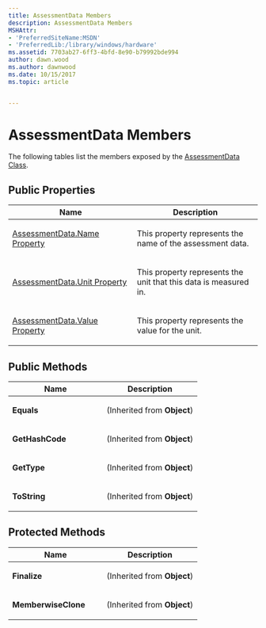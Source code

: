 ```yaml
---
title: AssessmentData Members
description: AssessmentData Members
MSHAttr:
- 'PreferredSiteName:MSDN'
- 'PreferredLib:/library/windows/hardware'
ms.assetid: 7703ab27-6ff3-4bfd-8e90-b79992bde994
author: dawn.wood
ms.author: dawnwood
ms.date: 10/15/2017
ms.topic: article


---
```


# AssessmentData Members


The following tables list the members exposed by the [AssessmentData Class](assessmentdata-class.md).

## <span id="Public_Properties"></span><span id="public_properties"></span><span id="PUBLIC_PROPERTIES"></span>Public Properties


<table>
<colgroup>
<col width="50%" />
<col width="50%" />
</colgroup>
<thead>
<tr class="header">
<th>Name</th>
<th>Description</th>
</tr>
</thead>
<tbody>
<tr class="odd">
<td><p><a href="assessmentdataname-property.md" data-raw-source="[AssessmentData.Name Property](assessmentdataname-property.md)">AssessmentData.Name Property</a></p></td>
<td><p>This property represents the name of the assessment data.</p></td>
</tr>
<tr class="even">
<td><p><a href="assessmentdataunit-property.md" data-raw-source="[AssessmentData.Unit Property](assessmentdataunit-property.md)">AssessmentData.Unit Property</a></p></td>
<td><p>This property represents the unit that this data is measured in.</p></td>
</tr>
<tr class="odd">
<td><p><a href="assessmentdatavalue-property.md" data-raw-source="[AssessmentData.Value Property](assessmentdatavalue-property.md)">AssessmentData.Value Property</a></p></td>
<td><p>This property represents the value for the unit.</p></td>
</tr>
</tbody>
</table>

 

## <span id="Public_Methods"></span><span id="public_methods"></span><span id="PUBLIC_METHODS"></span>Public Methods


<table>
<colgroup>
<col width="50%" />
<col width="50%" />
</colgroup>
<thead>
<tr class="header">
<th>Name</th>
<th>Description</th>
</tr>
</thead>
<tbody>
<tr class="odd">
<td><p><strong>Equals</strong></p></td>
<td><p>(Inherited from <strong>Object</strong>)</p></td>
</tr>
<tr class="even">
<td><p><strong>GetHashCode</strong></p></td>
<td><p>(Inherited from <strong>Object</strong>)</p></td>
</tr>
<tr class="odd">
<td><p><strong>GetType</strong></p></td>
<td><p>(Inherited from <strong>Object</strong>)</p></td>
</tr>
<tr class="even">
<td><p><strong>ToString</strong></p></td>
<td><p>(Inherited from <strong>Object</strong>)</p></td>
</tr>
</tbody>
</table>

 

## <span id="Protected_Methods"></span><span id="protected_methods"></span><span id="PROTECTED_METHODS"></span>Protected Methods


<table>
<colgroup>
<col width="50%" />
<col width="50%" />
</colgroup>
<thead>
<tr class="header">
<th>Name</th>
<th>Description</th>
</tr>
</thead>
<tbody>
<tr class="odd">
<td><p><strong>Finalize</strong></p></td>
<td><p>(Inherited from <strong>Object</strong>)</p></td>
</tr>
<tr class="even">
<td><p><strong>MemberwiseClone</strong></p></td>
<td><p>(Inherited from <strong>Object</strong>)</p></td>
</tr>
</tbody>
</table>

 

 

 






